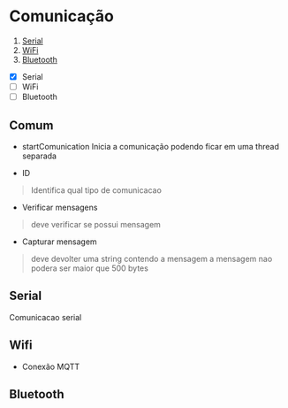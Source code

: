 # Comunicação
1. [Serial](#serial) 
2. [WiFi](#wifi)
2. [Bluetooth](#bluetooth)
-[x] Serial
-[ ] WiFi
-[ ] Bluetooth
## Comum
* startComunication 
 Inicia a comunicação
 podendo ficar em uma thread separada 

* ID 
 > Identifica qual tipo de comunicacao 
* Verificar mensagens
> deve verificar se possui mensagem  
* Capturar mensagem
> deve devolter uma string contendo a mensagem
> a mensagem nao podera ser maior que 500 bytes

<a name = "serial"></a> 
 ##  Serial
Comunicacao serial

## Wifi
* Conexão MQTT

## Bluetooth

